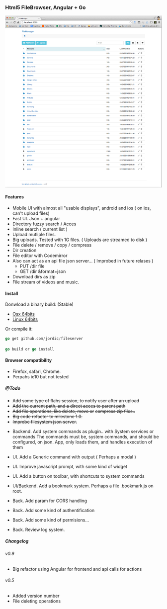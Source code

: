 ### Html5 FileBrowser, Angular + Go

![screenshot](builds/screenshot.gif)

#### Features
- Mobile UI with almost all "usable displays", android and ios ( on ios, can't upload files)
- Fast UI. Json + angular
- Directory fuzzy search / Acces
- Inline search ( current list )
- Upload mutliple files.
- Big uploads. Tested with 1G files. ( Uploads are streamed to disk )
- File delete / remove / copy / compress
- Dir creation
- File editor with Codemirror
- Also can act as an api file json server... ( Improbed in future relases )
    + PUT /dir file
    + GET /dir &format=json
- Download dirs as zip    
- File stream of videos and music.

#### Install

Donwload a binary build: (Stable)

- [Osx 64bits](builds/file_server_darwin_amd64)
- [Linux 64bits](builds/file_server_linux_amd64)

Or compile it:
```go
go get github.com/jordic/fileserver

go build or go install
```

#### Browser compatibility
- Firefox, safari, Chrome.
- Perpahs ie10 but not tested

##### @Todo

+ ~~Add some type of flahs session, to notify user after an upload~~
+ ~~Add the current path, and a direct acces to parent path~~
+ ~~Add file operations, like delete, move or~~ ~~compress zip files..~~
+ ~~Big code refactor to milestone 1.0.~~ 
+ ~~Improbe filesystem json server.~~

- Backend. Add system commands as plugin.. with System services or commands 
    The commands must be, system commands, and should be configured, 
    on json. App, only loads them, and handles execution of them
- UI. Add a Generic command with output ( Perhaps a modal )
- UI. Improve javascript prompt, with some kind of widget
- UI. Add a button on toolbar, with shortcuts to system commands
- UI/Backend. Add a bookmark system. Perhaps a file .bookmark.js on root.

- Back. Add param for CORS handling
- Back. Add some kind of authentification
- Back. Add some kind of permisions...
- Back. Review log system.



##### Changelog

###### v0.9
+ Big refactor using Angular for frontend and api calls for actions

###### v0.5
+ Added version number
+ File deleting operations


